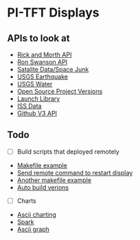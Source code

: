 # PI-TFT Displays 

## APIs to look at 
- [Rick and Morth API](https://rickandmortyapi.com/)
- [Ron Swanson API](https://github.com/jamesseanwright/ron-swanson-quotes)
- [Satalite Data/Space Junk](https://sscweb.sci.gsfc.nasa.gov/WebServices/REST/)
- [USGS Earthquake](https://earthquake.usgs.gov/fdsnws/event/1/)
- [USGS Water](https://waterservices.usgs.gov/rest/)
- [Open Source Project Versions](https://verse.pawelad.xyz/)
- [Launch Library](https://launchlibrary.net/docs/1.3/api.html#launch)
- [ISS Data](http://open-notify.org/)
- [Github V3 API](https://developer.github.com/v3/)

## Todo
- [ ] Build scripts that deployed remotely
 - [Makefile example](https://github.com/azer/go-makefile-example/blob/master/Makefile)
 - [Send remote command to restart display](https://unix.stackexchange.com/questions/242429/execute-command-on-remote-screen)
 - [Another makefile example](https://gist.github.com/TheHippo/7e4d9ec4b7ed4c0d7a39839e6800cc16)
 - [Auto build verions](https://stackoverflow.com/questions/11354518/application-auto-build-versioning)
- [ ] Charts
 - [Ascii charting](https://stackoverflow.com/questions/123378/command-line-unix-ascii-based-charting-plotting-tool)
 - [Spark](https://github.com/holman/spark)
 - [Ascii graph](https://github.com/guptarohit/asciigraph)
